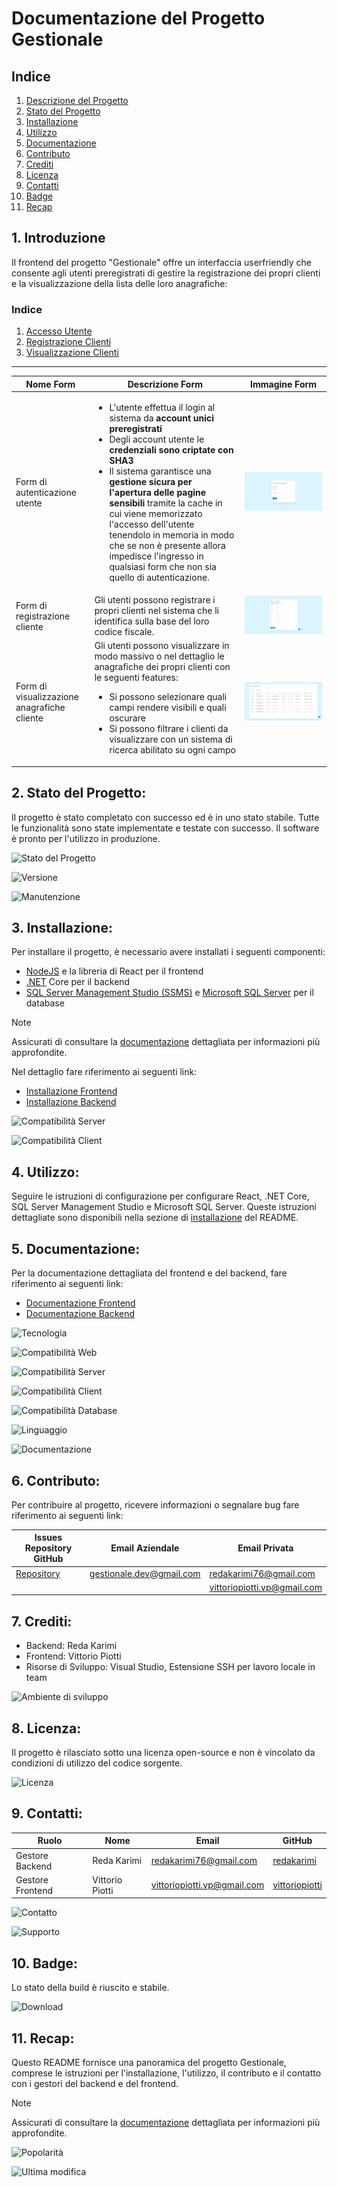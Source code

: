 # Documentazione del Progetto Gestionale

## Indice

1. [Descrizione del Progetto](#1-descrizione-del-progetto)
2. [Stato del Progetto](#2-stato-del-progetto)
3. [Installazione](#3-installazione)
4. [Utilizzo](#4-utilizzo)
5. [Documentazione](#5-documentazione)
6. [Contributo](#6-contributo)
7. [Crediti](#7-crediti)
8. [Licenza](#8-licenza)
9. [Contatti](#9-contatti)
10. [Badge](#10-badge)
11. [Recap](#11-recap)

## 1. Introduzione

Il frontend del progetto "Gestionale" offre un interfaccia userfriendly che consente agli utenti preregistrati di gestire la registrazione dei propri clienti e la visualizzazione della lista delle loro anagrafiche:

### Indice

1. [Accesso Utente](#accesso-utente)
2. [Registrazione Clienti](#registrazione-clienti)
3. [Visualizzazione Clienti](#visualizzazione-clienti)

---

| Nome Form                                | Descrizione Form                                                                                                                                                                                                                                                                                                                                                                                  | Immagine Form                                |
|------------------------------------------|---------------------------------------------------------------------------------------------------------------------------------------------------------------------------------------------------------------------------------------------------------------------------------------------------------------------------------------------------------------------------------------------------|---------------------------------------------|
| Form di autenticazione utente            | <ul><li>L'utente effettua il login al sistema da <strong>account unici preregistrati</strong></li><li>Degli account utente le <strong>credenziali sono criptate con SHA3</strong></li><li>Il sistema garantisce una <strong>gestione sicura per l'apertura delle pagine sensibili</strong> tramite la cache in cui viene memorizzato l'accesso dell'utente tenendolo in memoria in modo che se non è presente allora impedisce l'ingresso in qualsiasi form che non sia quello di autenticazione.</li></ul> | ![Form di autenticazione utente](autenticaUtente.png) |
| Form di registrazione cliente           | Gli utenti possono registrare i propri clienti nel sistema che li identifica sulla base del loro codice fiscale.                                                                                                                                                                                                                                                               | ![Form di registrazione cliente](registraCliente.png) |
| Form di visualizzazione anagrafiche cliente | Gli utenti possono visualizzare in modo massivo o nel dettaglio le anagrafiche dei propri clienti con le seguenti features:<ul><li>Si possono selezionare quali campi rendere visibili e quali oscurare</li><li>Si possono filtrare i clienti da visualizzare con un sistema di ricerca abilitato su ogni campo</li></ul>                                                                                                                                                        | ![Form di visualizzazione anagrafiche cliente](visualizzaClienti.png) |


## 2. Stato del Progetto:

Il progetto è stato completato con successo ed è in uno stato stabile. Tutte le funzionalità sono state implementate e testate con successo. Il software è pronto per l'utilizzo in produzione. 

![Stato del Progetto](https://img.shields.io/badge/Stato-Stabile-brightgreen)

![Versione](https://img.shields.io/badge/Versione-1.0-blue)

![Manutenzione](https://img.shields.io/badge/Manutenzione-Attiva-green)

## 3. Installazione:

Per installare il progetto, è necessario avere installati i seguenti componenti:
- [NodeJS](https://nodejs.org/en/download) e la libreria di React per il frontend
- [.NET](https://dotnet.microsoft.com/en-us/download) Core per il backend
- [SQL Server Management Studio (SSMS)](https://learn.microsoft.com/en-us/sql/ssms/download-sql-server-management-studio-ssms?view=sql-server-ver16#download-ssms) e [Microsoft SQL Server](https://www.microsoft.com/en-us/sql-server/sql-server-downloads) per il database

>[!NOTE]
>
>Assicurati di consultare la [documentazione](#5-documentazione) dettagliata per informazioni più approfondite.
>
>Nel dettaglio fare riferimento ai seguenti link:
> - [Installazione Frontend](frontend.md#10-avvio-e-sviluppo-locale)
> - [Installazione Backend](backend.md#10-deployment)


![Compatibilità Server](https://img.shields.io/badge/Compatibilit%C3%A0%20Server-Windows-lightgrey)

![Compatibilità Client](https://img.shields.io/badge/Compatibilit%C3%A0%20Client-Windows%20%7C%20MacOS-lightgrey)

## 4. Utilizzo:

Seguire le istruzioni di configurazione per configurare React, .NET Core, SQL Server Management Studio e Microsoft SQL Server. Queste istruzioni dettagliate sono disponibili nella sezione di [installazione](#3-installazione) del README.

## 5. Documentazione:

Per la documentazione dettagliata del frontend e del backend, fare riferimento ai seguenti link:

- [Documentazione Frontend](frontend.md)
- [Documentazione Backend](backend.md)

![Tecnologia](https://img.shields.io/badge/Tecnologia-React%20%7C%20.NET%20%7C%20C%23-yellow)

![Compatibilità Web](https://img.shields.io/badge/Compatibilit%C3%A0-Chrome%20%7C%20Firefox%20%7C%20Safari-green)

![Compatibilità Server](https://img.shields.io/badge/Compatibilit%C3%A0%20Server-Chrome%20%7C%20Firefox%20%7C%20Safari-green)

![Compatibilità Client](https://img.shields.io/badge/Compatibilit%C3%A0%20Client-Windows%20%7C%20MacOS%20%7C%20Linux-orange)

![Compatibilità Database](https://img.shields.io/badge/Compatibilit%C3%A0%20Database-Windows%20%7C%20Linux-blue)

![Linguaggio](https://img.shields.io/badge/Linguaggio-JavaScript%20%7C%20C%23-orange)

![Documentazione](https://img.shields.io/badge/Documentazione-Completa-blue) 



## 6. Contributo:

Per contribuire al progetto, ricevere informazioni o segnalare bug fare riferimento ai seguenti link:


| Issues Repository GitHub                        | Email Aziendale                  | Email Privata                  |
|------------------------------------------|---------------------------------|--------------------------------|
| [Repository](https://github.com/pub) | gestionale.dev@gmail.com                | redakarimi76@gmail.com                        |
|  |                |                           vittoriopiotti.vp@gmail.com     |



## 7. Crediti:

- Backend: Reda Karimi
- Frontend: Vittorio Piotti
- Risorse di Sviluppo: Visual Studio, Estensione SSH per lavoro locale in team

![Ambiente di sviluppo](https://img.shields.io/badge/Ambiente%20di%20Sviluppo-Visual%20Studio%20Code%20%7C%20Visual%20Studio-blue)

## 8. Licenza:

Il progetto è rilasciato sotto una licenza open-source e non è vincolato da condizioni di utilizzo del codice sorgente.

![Licenza](https://img.shields.io/badge/Licenza-Open%20Source-blue)

## 9. Contatti:

| Ruolo          | Nome            | Email                        | GitHub                                           |
|----------------|-----------------|------------------------------|-----------------------------------------------|
| Gestore Backend| Reda Karimi     | redakarimi76@gmail.com      | [redakarimi](https://github.com/redakarimi)  |
| Gestore Frontend| Vittorio Piotti| vittoriopiotti.vp@gmail.com | [vittoriopiotti](https://github.com/vittoriopiotti) |




![Contatto](https://img.shields.io/badge/Contatto-Email%20%7C%20GitHub-blue)

![Supporto](https://img.shields.io/badge/Supporto-Community%20%7C%20Aziendale-green)

## 10. Badge:

Lo stato della build è riuscito e stabile.

![Download](https://img.shields.io/badge/Download-0%2B-blue)

## 11. Recap:
Questo README fornisce una panoramica del progetto Gestionale, comprese le istruzioni per l'installazione, l'utilizzo, il contributo e il contatto con i gestori del backend e del frontend. 

>[!NOTE]
>
>Assicurati di consultare la [documentazione](#5-documentazione) dettagliata per informazioni più approfondite.

![Popolarità](https://img.shields.io/badge/Popolarit%C3%A0-Bassa-yellow)

![Ultima modifica](https://img.shields.io/badge/Ultima%20Modifica-Gennaio%202024-blue)
